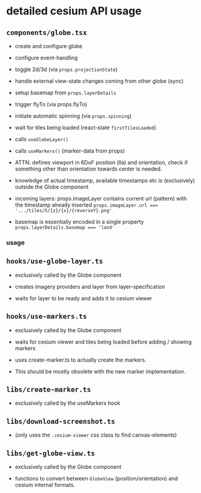 # detailed cesium API usage

## `components/globe.tsx`

- create and configure globe
- configure event-handling
- toggle 2d/3d (via `props.projectionState`)
- handle external view-state changes coming from other globe (sync)
- setup basemap from `props.layerDetails`
- trigger flyTo (via props.flyTo)
- initiate automatic spinning (via `props.spinning`)
- wait for tiles being loaded (react-state `firstTilesLoaded`)

- calls `useGlobeLayer()`
- calls `useMarkers()` (marker-data from props)

- ATTN: defines viewport in 6DoF position (lla) and orientation, check if
  something other than orientation towards center is needed.

- knowledge of actual timestamp, available timestamps etc is (exclusively) outside the Globe component
- incoming layers: props.imageLayer contains current url (pattern) with
  the timestamp already inserted `props.imageLayer.url === '.../tiles/5/{z}/{x}/{reverseY}.png'`
- basemap is essentially encoded in a single property
  `props.layerDetails.basemap === 'land'`

### usage

## `hooks/use-globe-layer.ts`

- exclusively called by the Globe component

- creates imagery providers and layer from layer-specification
- waits for layer to be ready and adds it to cesium viewer

## `hooks/use-markers.ts`

- exclusively called by the Globe component

- waits for cesium viewer and tiles being loaded before adding / showing markers
- uses create-marker.ts to actually create the markers.
- This should be mostly obsolete with the new marker implementation.

## `libs/create-marker.ts`

- exclusively called by the useMarkers hook

## `libs/download-screenshot.ts`

- (only uses the `.cesium-viewer` css class to find canvas-elements)

## `libs/get-globe-view.ts`

- exclusively called by the Globe component

- functions to convert between `GlobeView` (position/orientation) and cesium internal formats.
